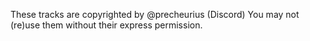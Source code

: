 These tracks are copyrighted by @precheurius (Discord)
You may not (re)use them without their express permission.


